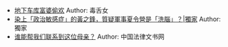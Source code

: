 - [地下车库富婆偷欢](http://wechatscope.jmsc.hku.hk:8000/html?fn=gh_98589e99a248_2018-08-01_2676100555_Lmp1rvl4w7.y.tar.gz)
Author: 毒舌女
- [染上「政治敏感症」的黃之鋒，質疑軍事夏令營是「洗腦」？|獨家](http://wechatscope.jmsc.hku.hk:8000/html?fn=gh_ca61f31ea9cc_2018-08-01_2655099559_3cjQwYARFm.y.tar.gz)
Author: 獨家
- [谁能帮我们联系到这位母亲？](http://wechatscope.jmsc.hku.hk:8000/html?fn=gh_7fae7a18390f_2018-08-01_2651397135_FYVEi6CNPK.y.tar.gz)
Author: 中国法律文书网

